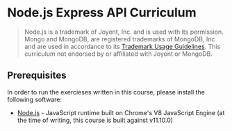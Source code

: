 # Node.js Express API Curriculum

> Node.js is a trademark of Joyent, Inc. and is used with its permission. Mongo and MongoDB, are registered trademarks of MongoDB, Inc and are used in accordance to its [Trademark Usage Guidelines](https://www.mongodb.com/legal/trademark-usage-guidelines). This curriculum not endorsed by or affiliated with Joyent or MongoDB.

## Prerequisites

In order to run the exercieses written in this course, please install the following software:

- [Node.js](https://nodejs.org) - JavaScript runtime built on Chrome's V8 JavaScript Engine (at the time of writing, this course is built against v11.10.0)

